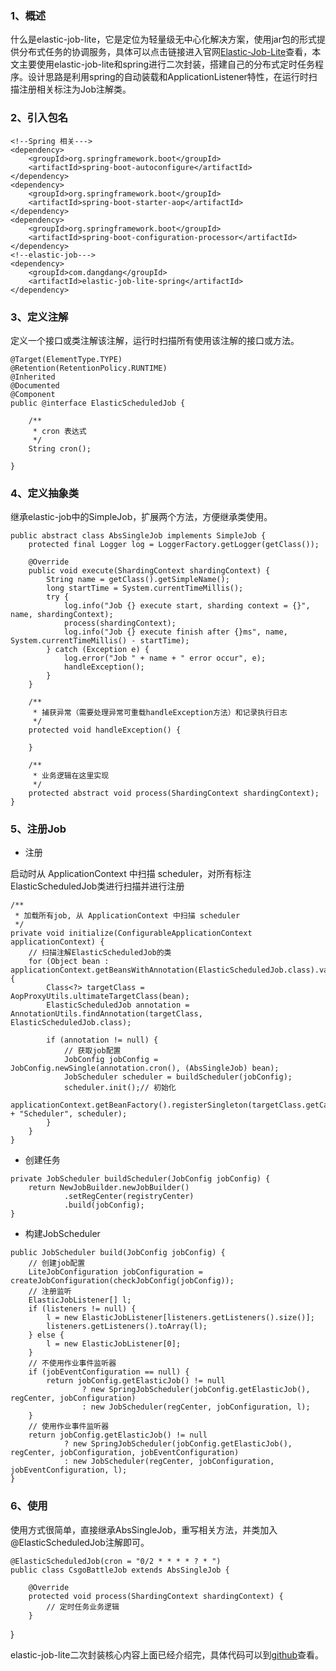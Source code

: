### 1、概述
什么是elastic-job-lite，它是定位为轻量级无中心化解决方案，使用jar包的形式提供分布式任务的协调服务，具体可以点击链接进入官网[Elastic-Job-Lite](https://github.com/elasticjob/elastic-job-lite)查看，本文主要使用elastic-job-lite和spring进行二次封装，搭建自己的分布式定时任务程序。设计思路是利用spring的自动装载和ApplicationListener特性，在运行时扫描注册相关标注为Job注解类。

### 2、引入包名
```
<!--Spring 相关--->
<dependency>
    <groupId>org.springframework.boot</groupId>
    <artifactId>spring-boot-autoconfigure</artifactId>
</dependency>
<dependency>
    <groupId>org.springframework.boot</groupId>
    <artifactId>spring-boot-starter-aop</artifactId>
</dependency>
<dependency>
    <groupId>org.springframework.boot</groupId>
    <artifactId>spring-boot-configuration-processor</artifactId>
</dependency>
<!--elastic-job--->
<dependency>
    <groupId>com.dangdang</groupId>
    <artifactId>elastic-job-lite-spring</artifactId>
</dependency>
```
### 3、定义注解
定义一个接口或类注解该注解，运行时扫描所有使用该注解的接口或方法。

```
@Target(ElementType.TYPE)
@Retention(RetentionPolicy.RUNTIME)
@Inherited
@Documented
@Component
public @interface ElasticScheduledJob {

    /**
     * cron 表达式
     */
    String cron();

}
```
### 4、定义抽象类
继承elastic-job中的SimpleJob，扩展两个方法，方便继承类使用。

```
public abstract class AbsSingleJob implements SimpleJob {
    protected final Logger log = LoggerFactory.getLogger(getClass());

    @Override
    public void execute(ShardingContext shardingContext) {
        String name = getClass().getSimpleName();
        long startTime = System.currentTimeMillis();
        try {
            log.info("Job {} execute start, sharding context = {}", name, shardingContext);
            process(shardingContext);
            log.info("Job {} execute finish after {}ms", name, System.currentTimeMillis() - startTime);
        } catch (Exception e) {
            log.error("Job " + name + " error occur", e);
            handleException();
        }
    }

    /**
     * 捕获异常（需要处理异常可重载handleException方法）和记录执行日志
     */
    protected void handleException() {

    }

    /**
     * 业务逻辑在这里实现
     */
    protected abstract void process(ShardingContext shardingContext);
}
```
### 5、注册Job
* 注册

启动时从 ApplicationContext 中扫描 scheduler，对所有标注ElasticScheduledJob类进行扫描并进行注册

```
/**
 * 加载所有job, 从 ApplicationContext 中扫描 scheduler
 */
private void initialize(ConfigurableApplicationContext applicationContext) {
    // 扫描注解ElasticScheduledJob的类
    for (Object bean : applicationContext.getBeansWithAnnotation(ElasticScheduledJob.class).values()) {
        Class<?> targetClass = AopProxyUtils.ultimateTargetClass(bean);
        ElasticScheduledJob annotation = AnnotationUtils.findAnnotation(targetClass, ElasticScheduledJob.class);

        if (annotation != null) {
            // 获取job配置
            JobConfig jobConfig = JobConfig.newSingle(annotation.cron(), (AbsSingleJob) bean);
            JobScheduler scheduler = buildScheduler(jobConfig);
            scheduler.init();// 初始化
            applicationContext.getBeanFactory().registerSingleton(targetClass.getCanonicalName() + "Scheduler", scheduler);
        }
    }
}
```
* 创建任务
```
private JobScheduler buildScheduler(JobConfig jobConfig) {
    return NewJobBuilder.newJobBuilder()
            .setRegCenter(registryCenter)
            .build(jobConfig);
}
```
* 构建JobScheduler
```
public JobScheduler build(JobConfig jobConfig) {
    // 创建job配置
    LiteJobConfiguration jobConfiguration = createJobConfiguration(checkJobConfig(jobConfig));
    // 注册监听
    ElasticJobListener[] l;
    if (listeners != null) {
        l = new ElasticJobListener[listeners.getListeners().size()];
        listeners.getListeners().toArray(l);
    } else {
        l = new ElasticJobListener[0];
    }
    // 不使用作业事件监听器
    if (jobEventConfiguration == null) {
        return jobConfig.getElasticJob() != null
                ? new SpringJobScheduler(jobConfig.getElasticJob(), regCenter, jobConfiguration)
                : new JobScheduler(regCenter, jobConfiguration, l);
    }
    // 使用作业事件监听器
    return jobConfig.getElasticJob() != null
            ? new SpringJobScheduler(jobConfig.getElasticJob(), regCenter, jobConfiguration, jobEventConfiguration)
            : new JobScheduler(regCenter, jobConfiguration, jobEventConfiguration, l);
}
```
### 6、使用
使用方式很简单，直接继承AbsSingleJob，重写相关方法，并类加入@ElasticScheduledJob注解即可。

```
@ElasticScheduledJob(cron = "0/2 * * * * ? * ")
public class CsgoBattleJob extends AbsSingleJob {

    @Override
    protected void process(ShardingContext shardingContext) {
        // 定时任务业务逻辑
    }
```
}

elastic-job-lite二次封装核心内容上面已经介绍完，具体代码可以到[github](https://github.com/fomin-zhu/Elastic-job-spring)查看。
